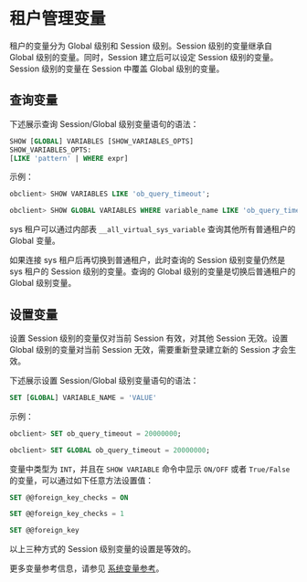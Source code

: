 租户管理变量 
===========================



租户的变量分为 Global 级别和 Session 级别。Session 级别的变量继承自 Global 级别的变量。同时，Session 建立后可以设定 Session 级别的变量。Session 级别的变量在 Session 中覆盖 Global 级别的变量。

查询变量 
-------------

下述展示查询 Session/Global 级别变量语句的语法：

```sql
SHOW [GLOBAL] VARIABLES [SHOW_VARIABLES_OPTS]
SHOW_VARIABLES_OPTS:
[LIKE 'pattern' | WHERE expr]
```



示例：

```sql
obclient> SHOW VARIABLES LIKE 'ob_query_timeout';

obclient> SHOW GLOBAL VARIABLES WHERE variable_name LIKE 'ob_query_timeout';
```



sys 租户可以通过内部表 `__all_virtual_sys_variable` 查询其他所有普通租户的 Global 变量。

如果连接 sys 租户后再切换到普通租户，此时查询的 Session 级别变量仍然是 sys 租户的 Session 级别的变量。查询的 Global 级别的变量是切换后普通租户的 Global 级别变量。

设置变量 
-------------

设置 Session 级别的变量仅对当前 Session 有效，对其他 Session 无效。设置 Global 级别的变量对当前 Session 无效，需要重新登录建立新的 Session 才会生效。

下述展示设置 Session/Global 级别变量语句的语法：

```sql
SET [GLOBAL] VARIABLE_NAME = 'VALUE'
```



示例：

```sql
obclient> SET ob_query_timeout = 20000000;

obclient> SET GLOBAL ob_query_timeout = 20000000;
```



变量中类型为 `INT`，并且在 `SHOW VARIABLE` 命令中显示 `ON/OFF` 或者 `True/False` 的变量，可以通过如下任意方法设置值：

```sql
SET @@foreign_key_checks = ON

SET @@foreign_key_checks = 1

SET @@foreign_key
```



以上三种方式的 Session 级别变量的设置是等效的。

更多变量参考信息，请参见 [系统变量参考](/zh-CN/10.reference-guide/2.system-variable/2.auto_increment_increment-1.md)。



